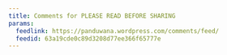 ```yaml
---
title: Comments for PLEASE READ BEFORE SHARING
params:
  feedlink: https://panduwana.wordpress.com/comments/feed/
  feedid: 63a19cde0c89d3208d77ee366f65777e
---
```

